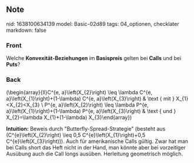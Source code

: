 ## Note
nid: 1638100634139
model: Basic-02d89
tags: 04_optionen, checklater
markdown: false

### Front
Welche <b>Konvexität-Beziehungen</b> im<b> Basispreis</b> gelten bei <b>Calls</b> und bei <b>Puts</b>?

### Back
\(\begin{array}{ll}C^{e, a}\left(X_{2}\right) \leq \lambda C^{e, a}\left(X_{1}\right)+(1-\lambda) C^{e, a}\left(X_{3}\right) & \text { mit } X_{1}<X_{2}<X_{3} \\ P^{e, a}\left(X_{2}\right) \leq \lambda P^{e, a}\left(X_{1}\right)+(1-\lambda) P^{e, a}\left(X_{3}\right) & \text { und } X_{2}=\lambda X_{1}+(1-\lambda) X_{3}\end{array}\)

<b>Intuition:</b>
Beweis durch "Butterfly-Spread-Strategie" (besteht aus \(C^{e}\left(X_{2}\right) \leq 0,5 C^{e}\left(X_{1}\right)+0,5 C^{e}\left(X_{3}\right)\)). Auch für amerikanische Calls gültig. Zwar hat man bei Calls short das Heft nicht in der Hand, man könnte aber bei vorzeitiger Ausübung auch die Call longs ausüben. Herleitung geometrisch möglich.
